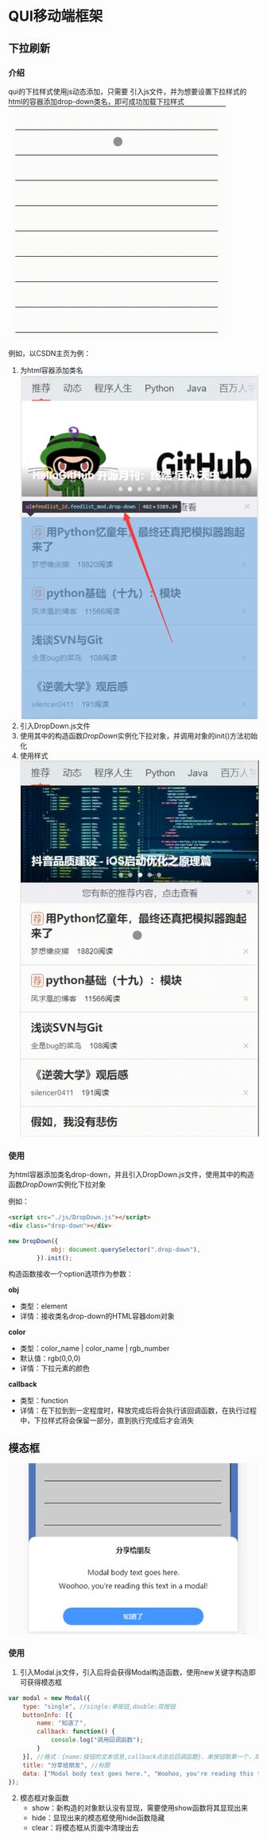 # QUI移动端框架

## 下拉刷新

### 介绍

qui的下拉样式使用js动态添加，只需要 引入js文件，并为想要设置下拉样式的html的容器添加drop-down类名，即可成功加载下拉样式  
![image](https://github.com/queuecat/qui-app/blob/main/image/%E4%B8%8B%E6%8B%89%E6%A0%B7%E5%BC%8F%E6%80%BB%E8%A7%88.gif?raw=true)

例如，以CSDN主页为例：

1. 为html容器添加类名  
![image](https://github.com/queuecat/qui-app/blob/main/image/%E4%B8%8B%E6%8B%89%E4%BB%8B%E7%BB%8D_%E6%B7%BB%E5%8A%A0%E7%B1%BB%E5%90%8D.png?raw=true)  
2. 引入DropDown.js文件  
3. 使用其中的构造函数*DropDown*实例化下拉对象，并调用对象的init()方法初始化  
4. 使用样式  
![image](https://github.com/queuecat/qui-app/blob/main/image/%E4%B8%8B%E6%8B%89%E6%A0%B7%E5%BC%8F%E4%BB%8B%E7%BB%8D.gif?raw=true)

### 使用

为html容器添加类名drop-down，并且引入DropDown.js文件，使用其中的构造函数*DropDown*实例化下拉对象

例如：

```html
<script src="./js/DropDown.js"></script>
<div class="drop-down"></div>
```

```javascript
new DropDown({
            obj: document.querySelector(".drop-down"),
        }).init();
```

构造函数接收一个option选项作为参数：

**obj**

- 类型：element
- 详情：接收类名drop-down的HTML容器dom对象

**color**

- 类型：color_name | color_name | rgb_number
- 默认值：rgb(0,0,0)
- 详情：下拉元素的颜色

**callback**

- 类型：function
- 详情：在下拉到到一定程度时，释放完成后将会执行该回调函数，在执行过程中，下拉样式将会保留一部分，直到执行完成后才会消失

## 模态框

![image-20210129235131645](https://github.com/queuecat/qui-app/blob/main/image/%E6%A8%A1%E6%80%81%E6%A1%86.png?raw=true)

### 使用

1. 引入Modal.js文件，引入后将会获得Modal构造函数，使用new关键字构造即可获得模态框

```javascript
var modal = new Modal({
    type: "single", //single:单按钮,double:双按钮
    buttonInfo: [{
        name: "知道了",
        callback: function() {
            console.log("调用回调函数");
        }
    }], //格式：{name:按钮的文本信息,callback点击后回调函数}，单按钮取第一个，双按钮取前两个
    title: "分享给朋友", //标题
    data: ["Modal body text goes here.", "Woohoo, you're reading this text in a modal!"] //模态框内容信息，每个数组元素占用一行
});
```

2. 模态框对象函数
   - show：新构造的对象默认没有显现，需要使用show函数将其显现出来
   - hide：显现出来的模态框使用hide函数隐藏
   - clear：将模态框从页面中清理出去